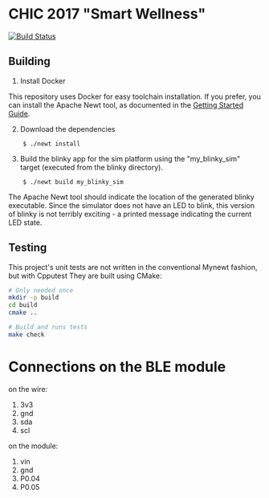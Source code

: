 # CHIC 2017 "Smart Wellness"

[![Build Status](http://178.32.216.117:8000/api/badges/antoinealb/chic-2017-smart-wellness/status.svg)](http://178.32.216.117:8000/antoinealb/chic-2017-smart-wellness)


## Building

1. Install Docker

This repository uses Docker for easy toolchain installation.
If you prefer, you can install the Apache Newt tool, as documented in the [Getting Started Guide](http://mynewt.apache.org/os/get_started/introduction/).

2. Download the dependencies

```no-highlight
    $ ./newt install
```

3. Build the blinky app for the sim platform using the "my_blinky_sim" target
(executed from the blinky directory).

```no-highlight
    $ ./newt build my_blinky_sim
```

The Apache Newt tool should indicate the location of the generated blinky executable.
Since the simulator does not have an LED to blink, this version of blinky is not terribly exciting - a printed message indicating the current LED state.

## Testing

This project's unit tests are not written in the conventional Mynewt fashion, but with Cpputest
They are built using CMake:

```bash
# Only needed once
mkdir -p build
cd build
cmake ..

# Build and runs tests
make check
```

# Connections on the BLE module

on the wire:

1. 3v3
2. gnd
3. sda
4. scl

on the module:

1. vin
2. gnd
3. P0.04
4. P0.05


